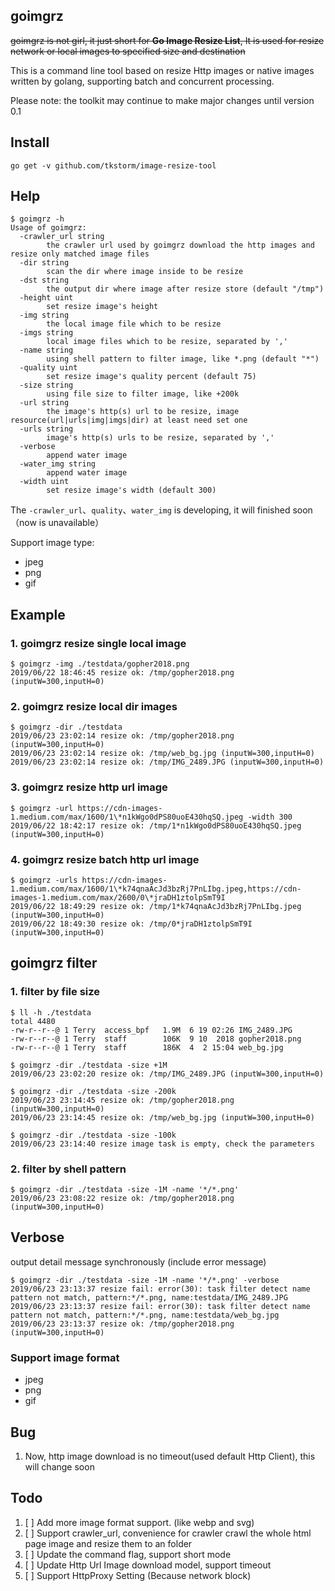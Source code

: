 ## goimgrz
~~goimgrz is not girl, it just short for **Go Image Resize List**, It is used for
resize network or local images to specified size and destination~~

This is a command line tool based on resize Http images or native images written by golang, supporting batch and concurrent processing.

Please note: the toolkit may continue to make major changes until version 0.1

## Install
```
go get -v github.com/tkstorm/image-resize-tool
```

## Help
```
$ goimgrz -h
Usage of goimgrz:
  -crawler_url string
    	the crawler url used by goimgrz download the http images and resize only matched image files
  -dir string
    	scan the dir where image inside to be resize
  -dst string
    	the output dir where image after resize store (default "/tmp")
  -height uint
    	set resize image's height
  -img string
    	the local image file which to be resize
  -imgs string
    	local image files which to be resize, separated by ','
  -name string
    	using shell pattern to filter image, like *.png (default "*")
  -quality uint
    	set resize image's quality percent (default 75)
  -size string
    	using file size to filter image, like +200k
  -url string
    	the image's http(s) url to be resize, image resource(url|urls|img|imgs|dir) at least need set one
  -urls string
    	image's http(s) urls to be resize, separated by ','
  -verbose
    	append water image
  -water_img string
    	append water image
  -width uint
    	set resize image's width (default 300)
```

The `-crawler_url`、`quality`、`water_img` is developing, it will finished 
soon（now is unavailable）

Support image type:

- jpeg
- png
- gif

## Example

### 1. goimgrz resize single local image
```
$ goimgrz -img ./testdata/gopher2018.png
2019/06/22 18:46:45 resize ok: /tmp/gopher2018.png (inputW=300,inputH=0)
```

### 2. goimgrz resize local dir images
```
$ goimgrz -dir ./testdata
2019/06/23 23:02:14 resize ok: /tmp/gopher2018.png (inputW=300,inputH=0)
2019/06/23 23:02:14 resize ok: /tmp/web_bg.jpg (inputW=300,inputH=0)
2019/06/23 23:02:14 resize ok: /tmp/IMG_2489.JPG (inputW=300,inputH=0)
```

### 3. goimgrz resize http url image
```
$ goimgrz -url https://cdn-images-1.medium.com/max/1600/1\*n1kWgo0dPS80uoE430hqSQ.jpeg -width 300
2019/06/22 18:42:17 resize ok: /tmp/1*n1kWgo0dPS80uoE430hqSQ.jpeg (inputW=300,inputH=0)
```

### 4. goimgrz resize batch http url image
```
$ goimgrz -urls https://cdn-images-1.medium.com/max/1600/1\*k74qnaAcJd3bzRj7PnLIbg.jpeg,https://cdn-images-1.medium.com/max/2600/0\*jraDH1ztolpSmT9I
2019/06/22 18:49:29 resize ok: /tmp/1*k74qnaAcJd3bzRj7PnLIbg.jpeg (inputW=300,inputH=0)
2019/06/22 18:49:30 resize ok: /tmp/0*jraDH1ztolpSmT9I (inputW=300,inputH=0)
```

## goimgrz filter

### 1. filter by file size
```
$ ll -h ./testdata
total 4480
-rw-r--r--@ 1 Terry  access_bpf   1.9M  6 19 02:26 IMG_2489.JPG
-rw-r--r--@ 1 Terry  staff        106K  9 10  2018 gopher2018.png
-rw-r--r--@ 1 Terry  staff        186K  4  2 15:04 web_bg.jpg

$ goimgrz -dir ./testdata -size +1M
2019/06/23 23:02:20 resize ok: /tmp/IMG_2489.JPG (inputW=300,inputH=0)

$ goimgrz -dir ./testdata -size -200k
2019/06/23 23:14:45 resize ok: /tmp/gopher2018.png (inputW=300,inputH=0)
2019/06/23 23:14:45 resize ok: /tmp/web_bg.jpg (inputW=300,inputH=0)

$ goimgrz -dir ./testdata -size -100k
2019/06/23 23:14:40 resize image task is empty, check the parameters
```

### 2. filter by shell pattern 
```
$ goimgrz -dir ./testdata -size -1M -name '*/*.png'
2019/06/23 23:08:22 resize ok: /tmp/gopher2018.png (inputW=300,inputH=0)
```

## Verbose
output detail message synchronously (include error message)

```
$ goimgrz -dir ./testdata -size -1M -name '*/*.png' -verbose
2019/06/23 23:13:37 resize fail: error(30): task filter detect name pattern not match, pattern:*/*.png, name:testdata/IMG_2489.JPG
2019/06/23 23:13:37 resize fail: error(30): task filter detect name pattern not match, pattern:*/*.png, name:testdata/web_bg.jpg
2019/06/23 23:13:37 resize ok: /tmp/gopher2018.png (inputW=300,inputH=0)
```

### Support image format
- jpeg
- png
- gif

## Bug
1. Now, http image download is no timeout(used default Http Client), this will change soon

## Todo
1. [ ] Add more image format support. (like webp and svg)
2. [ ] Support crawler_url, convenience for crawler crawl the whole html page
   image and resize them to an folder
3. [ ] Update the command flag, support short mode
4. [ ] Update Http Url Image download model, support timeout
5. [ ] Support HttpProxy Setting (Because network block)
